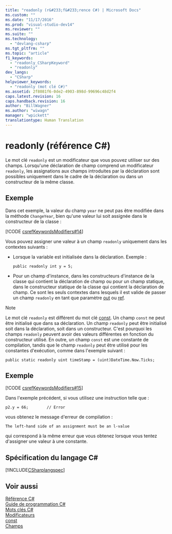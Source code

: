 ```yaml
---
title: "readonly (r&#233;f&#233;rence C#) | Microsoft Docs"
ms.custom: ""
ms.date: "11/17/2016"
ms.prod: "visual-studio-dev14"
ms.reviewer: ""
ms.suite: ""
ms.technology: 
  - "devlang-csharp"
ms.tgt_pltfrm: ""
ms.topic: "article"
f1_keywords: 
  - "readonly_CSharpKeyword"
  - "readonly"
dev_langs: 
  - "CSharp"
helpviewer_keywords: 
  - "readonly (mot clé C#)"
ms.assetid: 2f8081f6-0de2-4903-898d-99696c48d2f4
caps.latest.revision: 16
caps.handback.revision: 16
author: "BillWagner"
ms.author: "wiwagn"
manager: "wpickett"
translationtype: Human Translation
---
```

# readonly (r&#233;f&#233;rence C#)
Le mot clé `readonly` est un modificateur que vous pouvez utiliser sur des champs.  Lorsqu'une déclaration de champ comprend un modificateur `readonly`, les assignations aux champs introduites par la déclaration sont possibles uniquement dans le cadre de la déclaration ou dans un constructeur de la même classe.  
  
## Exemple  
 Dans cet exemple, la valeur du champ `year` ne peut pas être modifiée dans la méthode `ChangeYear`, bien qu'une valeur lui soit assignée dans le constructeur de la classe :  
  
 [!CODE [csrefKeywordsModifiers#14](../CodeSnippet/VS_Snippets_VBCSharp/csrefKeywordsModifiers#14)]  
  
 Vous pouvez assigner une valeur à un champ `readonly` uniquement dans les contextes suivants :  
  
-   Lorsque la variable est initialisée dans la déclaration. Exemple :  
  
    ```  
    public readonly int y = 5;  
    ```  
  
-   Pour un champ d'instance, dans les constructeurs d'instance de la classe qui contient la déclaration de champ ou pour un champ statique, dans le constructeur statique de la classe qui contient la déclaration de champ.  Ce sont les seuls contextes dans lesquels il est valide de passer un champ `readonly` en tant que paramètre [out](../../../csharp/language-reference/keywords/out.md) ou [ref](../../../csharp/language-reference/keywords/ref.md).  
  
> [!NOTE]
>  Le mot clé `readonly` est différent du mot clé [const](../../../csharp/language-reference/keywords/const.md).  Un champ `const` ne peut être initialisé que dans sa déclaration.  Un champ `readonly` peut être initialisé soit dans la déclaration, soit dans un constructeur.  C'est pourquoi les champs `readonly` peuvent avoir des valeurs différentes en fonction du constructeur utilisé.  En outre, un champ `const` est une constante de compilation, tandis que le champ `readonly` peut être utilisé pour les constantes d'exécution, comme dans l'exemple suivant :  
  
```  
public static readonly uint timeStamp = (uint)DateTime.Now.Ticks;  
```  
  
## Exemple  
 [!CODE [csrefKeywordsModifiers#15](../CodeSnippet/VS_Snippets_VBCSharp/csrefKeywordsModifiers#15)]  
  
 Dans l'exemple précédent, si vous utilisez une instruction telle que :  
  
 `p2.y = 66;        // Error`  
  
 vous obtenez le message d'erreur de compilation :  
  
 `The left-hand side of an assignment must be an l-value`  
  
 qui correspond à la même erreur que vous obtenez lorsque vous tentez d'assigner une valeur à une constante.  
  
## Spécification du langage C\#  
 [!INCLUDE[CSharplangspec](../../../csharp/language-reference/keywords/includes/csharplangspec_md.md)]  
  
## Voir aussi  
 [Référence C\#](../../../csharp/language-reference/index.md)   
 [Guide de programmation C\#](../../../csharp/programming-guide/index.md)   
 [Mots clés C\#](../../../csharp/language-reference/keywords/index.md)   
 [Modificateurs](../../../csharp/language-reference/keywords/modifiers.md)   
 [const](../../../csharp/language-reference/keywords/const.md)   
 [Champs](../../../csharp/programming-guide/classes-and-structs/fields.md)